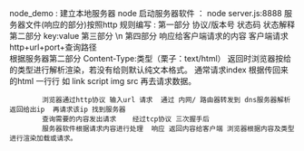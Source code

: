 node_demo :  建立本地服务器  node 启动服务器软件 ： node server.js:8888 
				服务器文件(响应的部分)按照http 规则编写  :
						第一部分 协议/版本号 状态码 状态解释
						第二部分 key:value
						第三部分  \n
						第四部分  响应给客户端请求的内容
				客户端请求 http+url+port+查询路径 	
							根据服务器第二部分 Content-Type:类型（栗子：text/html）
							返回时浏览器按给的类型进行解析渲染，若没有给则默认纯文本格式。
								通常请求index 根据传回来的html 一行行 如 link script img src 再去请求数据。
			
			浏览器通过http协议 输入url 请求  通过 内网/ 路由器转发到 dns服务器解析 返回给出ip  再请求该ip 找到服务器
			查询需要的内容发出请求    经过tcp协议 三次握手后
			服务器软件根据请求内容进行处理  响应 返回内容给客户端 浏览器根据内容及类型进行渲染加载或请求。